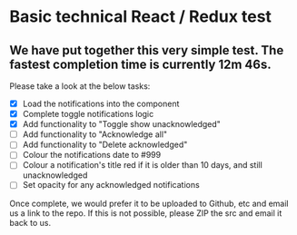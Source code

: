 # Basic technical React / Redux test
## We have put together this very simple test. The fastest completion time is currently 12m 46s.

Please take a look at the below tasks:

- [x] Load the notifications into the component
- [x] Complete toggle notifications logic
- [x] Add functionality to "Toggle show unacknowledged"
- [ ] Add functionality to "Acknowledge all"
- [ ] Add functionality to "Delete acknowledged"
- [ ] Colour the notifications date to #999
- [ ] Colour a notification's title red if it is older than 10 days, and still unacknowledged
- [ ] Set opacity for any acknowledged notifications

Once complete, we would prefer it to be uploaded to Github, etc and email us a link to the repo.
If this is not possible, please ZIP the src and email it back to us.
